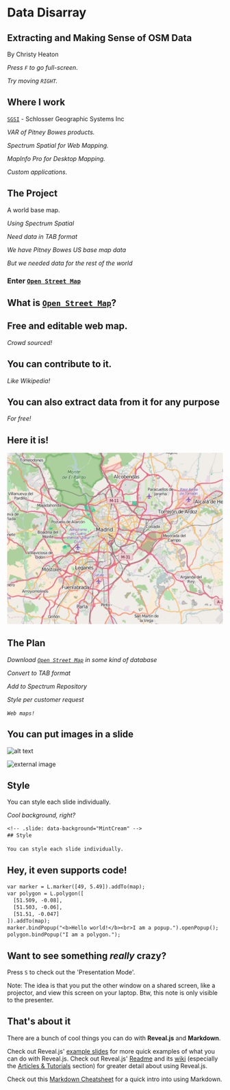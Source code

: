 # Data Disarray

## Extracting and Making Sense of OSM Data
By Christy Heaton

_Press `F` to go full-screen._<!-- .element: class="fragment" data-fragment-index="1" -->

_Try moving `RIGHT`._<!-- .element: class="fragment" data-fragment-index="2" -->



## Where I work

[`SGSI`](http://www.sgsi.com) - Schlosser Geographic Systems Inc

_VAR of Pitney Bowes products._<!-- .element: class="fragment" data-fragment-index="1" -->

_Spectrum Spatial for Web Mapping._<!-- .element: class="fragment" data-fragment-index="2" -->

_MapInfo Pro for Desktop Mapping._<!-- .element: class="fragment" data-fragment-index="3" -->

_Custom applications._<!-- .element: class="fragment" data-fragment-index="4" -->



## The Project

A world base map.

_Using Spectrum Spatial_<!-- .element: class="fragment" data-fragment-index="1" --> 

_Need data in TAB format_<!-- .element: class="fragment" data-fragment-index="2" -->

_We have Pitney Bowes US base map data_<!-- .element: class="fragment" data-fragment-index="3" -->

_But we needed data for the rest of the world_<!-- .element: class="fragment" data-fragment-index="4" -->



### Enter [`Open Street Map`](http://www.openstreetmap.org/)


## What is [`Open Street Map`](http://www.openstreetmap.org/)?


## Free and editable web map.
_Crowd sourced!_<!-- .element: class="fragment" data-fragment-index="1" --> 


## You can contribute to it.
_Like Wikipedia!_<!-- .element: class="fragment" data-fragment-index="1" --> 


## You can also extract data from it for any purpose
_For free!_<!-- .element: class="fragment" data-fragment-index="1" --> 


## Here it is!
![alt text](assets/OSM_Madrid.PNG "OpenStreetMap")



## The Plan

_Download [`Open Street Map`](http://www.openstreetmap.org/) in some kind of database_<!-- .element: class="fragment" data-fragment-index="1" -->

_Convert to TAB format_<!-- .element: class="fragment" data-fragment-index="2" -->

_Add to Spectrum Repository_<!-- .element: class="fragment" data-fragment-index="3" -->

_Style per customer request_<!-- .element: class="fragment" data-fragment-index="4" -->

_`Web maps!`_<!-- .element: class="fragment" data-fragment-index="5" -->



## You can put images in a slide

![alt text](assets/logo.png "Logo Title Text 1")

![external image](https://raw.githubusercontent.com/maptime/maptime.github.io/master/img/xmaptime-logo-web-header-rainbonly.png.pagespeed.ic.sUvy41gYSf.png "External Image Example")



<!-- .slide: data-background="MintCream" -->
## Style

You can style each slide individually.

_Cool background, right?_<!-- .element: class="fragment" data-fragment-index="1" -->
```
<!-- .slide: data-background="MintCream" -->
## Style

You can style each slide individually.
```



## Hey, it even supports code!

```
var marker = L.marker([49, 5.49]).addTo(map);
var polygon = L.polygon([
  [51.509, -0.08],
  [51.503, -0.06],
  [51.51, -0.047]
]).addTo(map);
marker.bindPopup("<b>Hello world!</b><br>I am a popup.").openPopup();
polygon.bindPopup("I am a polygon.");
```



## Want to see something _really_ crazy?

Press `S` to check out the 'Presentation Mode'.

Note:
The idea is that you put the other window on a shared screen, like a projector, and view this screen on your laptop. Btw, this note is only visible to the presenter.



## That's about it

There are a bunch of cool things you can do with **Reveal.js** and **Markdown**.

Check out Reveal.js' [example slides](http://lab.hakim.se/reveal-js/) for more quick examples of what you can do with Reveal.js.  Check out Reveal.js' [Readme](https://github.com/hakimel/reveal.js/blob/master/README.md) and its [wiki](https://github.com/hakimel/reveal.js/wiki) (especially the [Articles & Tutorials](https://github.com/hakimel/reveal.js/wiki/Articles-&-Tutorials) section) for greater detail about using Reveal.js.  

Check out this [Markdown Cheatsheet](https://github.com/adam-p/markdown-here/wiki/Markdown-Cheatsheet) for a quick intro into using Markdown.
